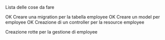 Lista delle cose da fare

OK Creare una migration per la tabella employee
OK Creare un model per employee
OK Creazione di un controller per la resource employee

Creazione rotte per la gestione di employee
